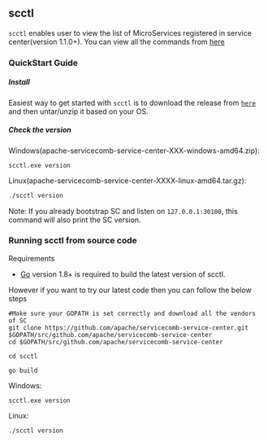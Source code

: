 ## scctl

`scctl` enables user to view the list of MicroServices registered in service center(version 1.1.0+).
You can view all the commands from [here](/scctl/pkg/plugin/README.md)

### QuickStart Guide

##### Install
Easiest way to get started with `scctl` is to download the release 
from [`here`](http://servicecomb.apache.org/release/)
and then untar/unzip it based on your OS.

##### Check the version
Windows(apache-servicecomb-service-center-XXX-windows-amd64.zip):
```
scctl.exe version
```

Linux(apache-servicecomb-service-center-XXXX-linux-amd64.tar.gz):
```sh
./scctl version
```

Note: If you already bootstrap SC and listen on `127.0.0.1:30100`, this
command will also print the SC version.

### Running scctl from source code

Requirements

+ [Go](https://golang.org) version 1.8+ is required to build the latest version of scctl.

However if you want to try our latest code then you can follow the below steps
```
#Make sure your GOPATH is set correctly and download all the vendors of SC
git clone https://github.com/apache/servicecomb-service-center.git $GOPATH/src/github.com/apache/servicecomb-service-center
cd $GOPATH/src/github.com/apache/servicecomb-service-center

cd scctl

go build

```
Windows:
```
scctl.exe version
```

Linux:
```sh
./scctl version
```
